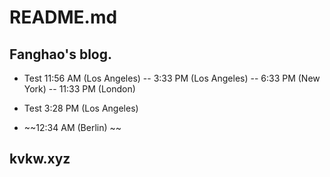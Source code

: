 # README.md

## Fanghao's blog.
- Test 11:56 AM (Los Angeles)
-- 3:33 PM (Los Angeles)
-- 6:33 PM (New York)
-- 11:33 PM (London)

- Test 3:28 PM (Los Angeles)
- ~~12:34 AM (Berlin) ~~

## kvkw.xyz